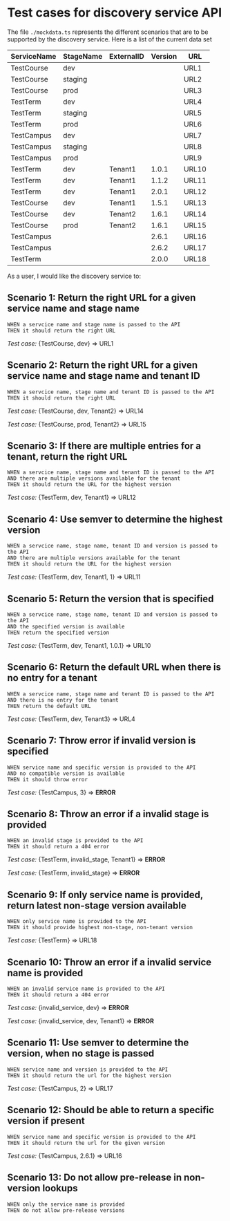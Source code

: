 # Test cases for discovery service API

The file `./mockdata.ts` represents the different scenarios that are to be supported by the discovery service. Here is a list of the current data set

| ServiceName | StageName | ExternalID | Version | URL |
|-------------|-----------|------------|---------|-----|
| TestCourse  | dev       |            |         |URL1 |
| TestCourse  | staging   |            |         |URL2 |
| TestCourse  | prod      |            |         |URL3 |
| TestTerm    | dev       |            |         |URL4 |
| TestTerm    | staging   |            |         |URL5 |
| TestTerm    | prod      |            |         |URL6 |
| TestCampus  | dev       |            |         |URL7 |
| TestCampus  | staging   |            |         |URL8 |
| TestCampus  | prod      |            |         |URL9 |
| TestTerm    | dev       |Tenant1     |1.0.1    |URL10|
| TestTerm    | dev       |Tenant1     |1.1.2    |URL11|
| TestTerm    | dev       |Tenant1     |2.0.1    |URL12|
| TestCourse  | dev       |Tenant1     |1.5.1    |URL13|
| TestCourse  | dev       |Tenant2     |1.6.1    |URL14|
| TestCourse  | prod      |Tenant2     |1.6.1    |URL15|
| TestCampus  |           |            |2.6.1    |URL16|
| TestCampus  |           |            |2.6.2    |URL17|
| TestTerm    |           |            |2.0.0    |URL18|

As a user, I would like the discovery service to:

## Scenario 1: Return the right URL for a given service name and stage name

    WHEN a servcice name and stage name is passed to the API
    THEN it should return the right URL

*Test case:* {TestCourse, dev} => URL1 

## Scenario 2: Return the right URL for a given service name and stage name and tenant ID

    WHEN a servcice name, stage name and tenant ID is passed to the API
    THEN it should return the right URL
    
*Test case:* {TestCourse, dev, Tenant2} => URL14

*Test case:* {TestCourse, prod, Tenant2} => URL15

## Scenario 3: If there are multiple entries for a tenant, return the right URL

    WHEN a servcice name, stage name and tenant ID is passed to the API
    AND there are multiple versions available for the tenant
    THEN it should return the URL for the highest version
    
*Test case:* {TestTerm, dev, Tenant1} => URL12

## Scenario 4: Use semver to determine the highest version

    WHEN a servcice name, stage name, tenant ID and version is passed to the API
    AND there are multiple versions available for the tenant
    THEN it should return the URL for the highest version
    
*Test case:* {TestTerm, dev, Tenant1, 1} => URL11

## Scenario 5: Return the version that is specified

    WHEN a servcice name, stage name, tenant ID and version is passed to the API
    AND the specified version is available
    THEN return the specified version
    
*Test case:* {TestTerm, dev, Tenant1, 1.0.1} => URL10


## Scenario 6: Return the default URL when there is no entry for a tenant

    WHEN a servcice name, stage name and tenant ID is passed to the API
    AND there is no entry for the tenant
    THEN return the default URL
    
*Test case:* {TestTerm, dev, Tenant3} => URL4

## Scenario 7: Throw error if invalid version is specified

    WHEN service name and specific version is provided to the API
    AND no compatible version is available
    THEN it should throw error
    
*Test case:* {TestCampus, 3} => **ERROR**

## Scenario 8: Throw an error if a invalid stage is provided

    WHEN an invalid stage is provided to the API
    THEN it should return a 404 error
    
*Test case:* {TestTerm, invalid_stage, Tenant1} => **ERROR**

*Test case:* {TestTerm, invalid_stage} => **ERROR**

## Scenario 9: If only service name is provided, return latest non-stage version available

    WHEN only service name is provided to the API
    THEN it should provide highest non-stage, non-tenant version
    
*Test case:* {TestTerm} => URL18

## Scenario 10: Throw an error if a invalid service name is provided

    WHEN an invalid service name is provided to the API
    THEN it should return a 404 error
    
*Test case:* {invalid_service, dev} => **ERROR**

*Test case:* {invalid_service, dev, Tenant1} => **ERROR**

## Scenario 11: Use semver to determine the version, when no stage is passed

    WHEN service name and version is provided to the API
    THEN it should return the url for the highest version
    
*Test case:* {TestCampus, 2} => URL17

## Scenario 12: Should be able to return a specific version if present

    WHEN service name and specific version is provided to the API
    THEN it should return the url for the given version
    
*Test case:* {TestCampus, 2.6.1} => URL16

## Scenario 13: Do not allow pre-release in non-version lookups
    WHEN only the service name is provided
    THEN do not allow pre-release versions
